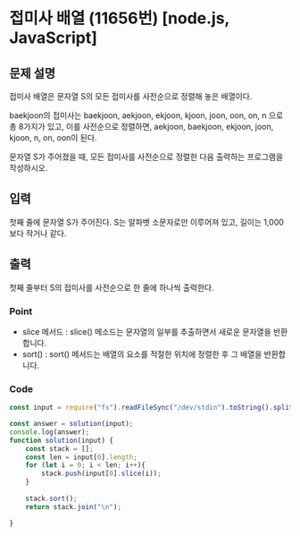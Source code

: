 # 접미사 배열 (11656번) [node.js, JavaScript] 

## 문제 설명
접미사 배열은 문자열 S의 모든 접미사를 사전순으로 정렬해 놓은 배열이다.

baekjoon의 접미사는 baekjoon, aekjoon, ekjoon, kjoon, joon, oon, on, n 으로 총 8가지가 있고, 이를 사전순으로 정렬하면, aekjoon, baekjoon, ekjoon, joon, kjoon, n, on, oon이 된다.

문자열 S가 주어졌을 때, 모든 접미사를 사전순으로 정렬한 다음 출력하는 프로그램을 작성하시오.

## 입력
첫째 줄에 문자열 S가 주어진다. S는 알파벳 소문자로만 이루어져 있고, 길이는 1,000보다 작거나 같다.

## 출력
첫째 줄부터 S의 접미사를 사전순으로 한 줄에 하나씩 출력한다.

### Point 
- slice 메서드 : slice() 메소드는 문자열의 일부를 추출하면서 새로운 문자열을 반환합니다.
- sort() : sort() 메서드는 배열의 요소를 적절한 위치에 정렬한 후 그 배열을 반환합니다. 
### Code
```js
const input = require("fs").readFileSync("/dev/stdin").toString().split("\n"); 

const answer = solution(input);
console.log(answer);
function solution(input) {
    const stack = [];
    const len = input[0].length;
    for (let i = 0; i < len; i++){
        stack.push(input[0].slice(i));
    }
    
    stack.sort();
    return stack.join("\n");

}
```

